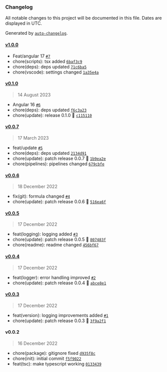 ### Changelog

All notable changes to this project will be documented in this file. Dates are displayed in UTC.

Generated by [`auto-changelog`](https://github.com/CookPete/auto-changelog).

#### [v1.0.0](https://github.com/Celtian/ngx-devkit-builders/compare/v0.1.0...v1.0.0)

- Feat/angular 17 [`#7`](https://github.com/Celtian/ngx-devkit-builders/pull/7)
- chore(scripts): tsx added [`6baf3c9`](https://github.com/Celtian/ngx-devkit-builders/commit/6baf3c926a5f94445a4bff0e300fe219895de4a1)
- chore(deps): deps updated [`71c6ba5`](https://github.com/Celtian/ngx-devkit-builders/commit/71c6ba5dff0cc704b8558355f13dd047bb5d43c9)
- chore(vscode): settings changed [`1a35e4a`](https://github.com/Celtian/ngx-devkit-builders/commit/1a35e4aa6f70fb1c822f72e07e0942180955c61a)

#### [v0.1.0](https://github.com/Celtian/ngx-devkit-builders/compare/v0.0.7...v0.1.0)

> 14 August 2023

- Angular 16 [`#6`](https://github.com/Celtian/ngx-devkit-builders/pull/6)
- chore(deps): deps updated [`f6c3a23`](https://github.com/Celtian/ngx-devkit-builders/commit/f6c3a2319f7b3f79297c2ca205ce2e776ff555a5)
- chore(update): release 0.1.0 🚀 [`c115110`](https://github.com/Celtian/ngx-devkit-builders/commit/c115110d3d90e55814cb585e1b6b2878a627eae4)

#### [v0.0.7](https://github.com/Celtian/ngx-devkit-builders/compare/v0.0.6...v0.0.7)

> 17 March 2023

- feat/update [`#5`](https://github.com/Celtian/ngx-devkit-builders/pull/5)
- chore(deps): deps updated [`2134d91`](https://github.com/Celtian/ngx-devkit-builders/commit/2134d919f7338253f7d0da69b4058e6bb7d70455)
- chore(update): patch release 0.0.7 🐛 [`1b9ea2e`](https://github.com/Celtian/ngx-devkit-builders/commit/1b9ea2eabbf518b8d2f9098f8886848fad60900f)
- chore(pipelines): pipelines changed [`679cbfe`](https://github.com/Celtian/ngx-devkit-builders/commit/679cbfe9f3043854c93a16153fdc8249f9930d67)

#### [v0.0.6](https://github.com/Celtian/ngx-devkit-builders/compare/v0.0.5...v0.0.6)

> 18 December 2022

- fix(git): formula changed [`#4`](https://github.com/Celtian/ngx-devkit-builders/pull/4)
- chore(update): patch release 0.0.6 🐛 [`516ea6f`](https://github.com/Celtian/ngx-devkit-builders/commit/516ea6f198978f3e080fdb1d6c47322fae858009)

#### [v0.0.5](https://github.com/Celtian/ngx-devkit-builders/compare/v0.0.4...v0.0.5)

> 17 December 2022

- feat(logging): logging added [`#3`](https://github.com/Celtian/ngx-devkit-builders/pull/3)
- chore(update): patch release 0.0.5 🐛 [`807483f`](https://github.com/Celtian/ngx-devkit-builders/commit/807483f88017737bd3faaf8edd12670dc01173a8)
- chore(readme): readme changed [`456bf67`](https://github.com/Celtian/ngx-devkit-builders/commit/456bf676ba73f79ed270cc779598bf5d0e0840c8)

#### [v0.0.4](https://github.com/Celtian/ngx-devkit-builders/compare/v0.0.3...v0.0.4)

> 17 December 2022

- feat(logger): error handling improved [`#2`](https://github.com/Celtian/ngx-devkit-builders/pull/2)
- chore(update): patch release 0.0.4 🐛 [`abce8e1`](https://github.com/Celtian/ngx-devkit-builders/commit/abce8e18663e91e1faeb6bc1666ee177dcb37560)

#### [v0.0.3](https://github.com/Celtian/ngx-devkit-builders/compare/v0.0.2...v0.0.3)

> 17 December 2022

- feat(version): logging improvements added [`#1`](https://github.com/Celtian/ngx-devkit-builders/pull/1)
- chore(update): patch release 0.0.3 🐛 [`3f9a2f1`](https://github.com/Celtian/ngx-devkit-builders/commit/3f9a2f1608c40e4cdfdef61e3aabacd8572430cb)

#### v0.0.2

> 16 December 2022

- chore(package): gitignore fixed [`d935f8c`](https://github.com/Celtian/ngx-devkit-builders/commit/d935f8c36db6432a54f44890210b28c8e5bddc61)
- chore(init): initial commit [`f5f9022`](https://github.com/Celtian/ngx-devkit-builders/commit/f5f9022f39ca07cd696118fbcdf68937296f1e60)
- feat(tsc): make typescript working [`0133439`](https://github.com/Celtian/ngx-devkit-builders/commit/0133439c477783b937fc5776e4516d7b277bc50f)
